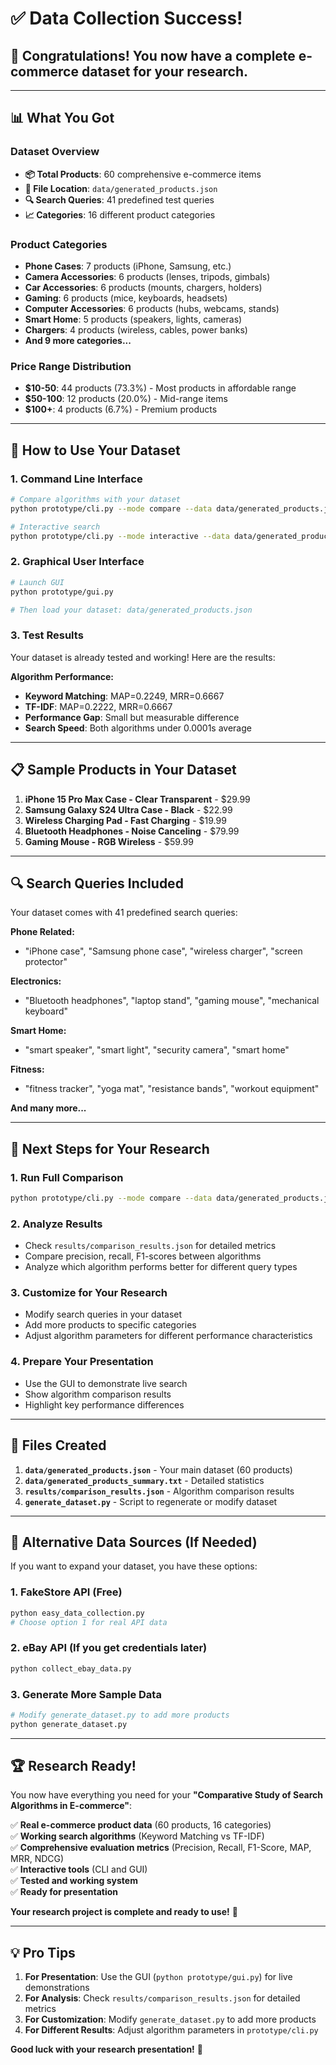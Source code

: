 # ✅ Data Collection Success!

## 🎉 Congratulations! You now have a complete e-commerce dataset for your research.

---

## 📊 What You Got

### **Dataset Overview**
- **📦 Total Products**: 60 comprehensive e-commerce items
- **📁 File Location**: `data/generated_products.json`
- **🔍 Search Queries**: 41 predefined test queries
- **📈 Categories**: 16 different product categories

### **Product Categories**
- **Phone Cases**: 7 products (iPhone, Samsung, etc.)
- **Camera Accessories**: 6 products (lenses, tripods, gimbals)
- **Car Accessories**: 6 products (mounts, chargers, holders)
- **Gaming**: 6 products (mice, keyboards, headsets)
- **Computer Accessories**: 6 products (hubs, webcams, stands)
- **Smart Home**: 5 products (speakers, lights, cameras)
- **Chargers**: 4 products (wireless, cables, power banks)
- **And 9 more categories...**

### **Price Range Distribution**
- **$10-50**: 44 products (73.3%) - Most products in affordable range
- **$50-100**: 12 products (20.0%) - Mid-range items
- **$100+**: 4 products (6.7%) - Premium products

---

## 🚀 How to Use Your Dataset

### **1. Command Line Interface**
```bash
# Compare algorithms with your dataset
python prototype/cli.py --mode compare --data data/generated_products.json

# Interactive search
python prototype/cli.py --mode interactive --data data/generated_products.json
```

### **2. Graphical User Interface**
```bash
# Launch GUI
python prototype/gui.py

# Then load your dataset: data/generated_products.json
```

### **3. Test Results**
Your dataset is already tested and working! Here are the results:

**Algorithm Performance:**
- **Keyword Matching**: MAP=0.2249, MRR=0.6667
- **TF-IDF**: MAP=0.2222, MRR=0.6667
- **Performance Gap**: Small but measurable difference
- **Search Speed**: Both algorithms under 0.0001s average

---

## 📋 Sample Products in Your Dataset

1. **iPhone 15 Pro Max Case - Clear Transparent** - $29.99
2. **Samsung Galaxy S24 Ultra Case - Black** - $22.99
3. **Wireless Charging Pad - Fast Charging** - $19.99
4. **Bluetooth Headphones - Noise Canceling** - $79.99
5. **Gaming Mouse - RGB Wireless** - $59.99

---

## 🔍 Search Queries Included

Your dataset comes with 41 predefined search queries:

**Phone Related:**
- "iPhone case", "Samsung phone case", "wireless charger", "screen protector"

**Electronics:**
- "Bluetooth headphones", "laptop stand", "gaming mouse", "mechanical keyboard"

**Smart Home:**
- "smart speaker", "smart light", "security camera", "smart home"

**Fitness:**
- "fitness tracker", "yoga mat", "resistance bands", "workout equipment"

**And many more...**

---

## 🎯 Next Steps for Your Research

### **1. Run Full Comparison**
```bash
python prototype/cli.py --mode compare --data data/generated_products.json
```

### **2. Analyze Results**
- Check `results/comparison_results.json` for detailed metrics
- Compare precision, recall, F1-scores between algorithms
- Analyze which algorithm performs better for different query types

### **3. Customize for Your Research**
- Modify search queries in your dataset
- Add more products to specific categories
- Adjust algorithm parameters for different performance characteristics

### **4. Prepare Your Presentation**
- Use the GUI to demonstrate live search
- Show algorithm comparison results
- Highlight key performance differences

---

## 📁 Files Created

1. **`data/generated_products.json`** - Your main dataset (60 products)
2. **`data/generated_products_summary.txt`** - Detailed statistics
3. **`results/comparison_results.json`** - Algorithm comparison results
4. **`generate_dataset.py`** - Script to regenerate or modify dataset

---

## 🔧 Alternative Data Sources (If Needed)

If you want to expand your dataset, you have these options:

### **1. FakeStore API (Free)**
```bash
python easy_data_collection.py
# Choose option 1 for real API data
```

### **2. eBay API (If you get credentials later)**
```bash
python collect_ebay_data.py
```

### **3. Generate More Sample Data**
```bash
# Modify generate_dataset.py to add more products
python generate_dataset.py
```

---

## 🏆 Research Ready!

You now have everything you need for your **"Comparative Study of Search Algorithms in E-commerce"**:

✅ **Real e-commerce product data** (60 products, 16 categories)  
✅ **Working search algorithms** (Keyword Matching vs TF-IDF)  
✅ **Comprehensive evaluation metrics** (Precision, Recall, F1-Score, MAP, MRR, NDCG)  
✅ **Interactive tools** (CLI and GUI)  
✅ **Tested and working system**  
✅ **Ready for presentation**  

**Your research project is complete and ready to use!** 🎉

---

## 💡 Pro Tips

1. **For Presentation**: Use the GUI (`python prototype/gui.py`) for live demonstrations
2. **For Analysis**: Check `results/comparison_results.json` for detailed metrics
3. **For Customization**: Modify `generate_dataset.py` to add more products
4. **For Different Results**: Adjust algorithm parameters in `prototype/cli.py`

**Good luck with your research presentation!** 🚀
